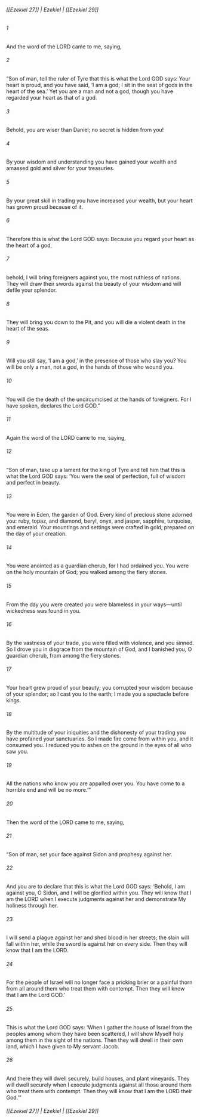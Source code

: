 ###### [[Ezekiel 27]] | Ezekiel | [[Ezekiel 29]]

###### 1
And the word of the LORD came to me, saying,
###### 2
“Son of man, tell the ruler of Tyre that this is what the Lord GOD says: Your heart is proud, and you have said, ‘I am a god; I sit in the seat of gods in the heart of the sea.’ Yet you are a man and not a god, though you have regarded your heart as that of a god.
###### 3
Behold, you are wiser than Daniel; no secret is hidden from you!
###### 4
By your wisdom and understanding you have gained your wealth and amassed gold and silver for your treasuries.
###### 5
By your great skill in trading you have increased your wealth, but your heart has grown proud because of it.
###### 6
Therefore this is what the Lord GOD says: Because you regard your heart as the heart of a god,
###### 7
behold, I will bring foreigners against you, the most ruthless of nations. They will draw their swords against the beauty of your wisdom and will defile your splendor.
###### 8
They will bring you down to the Pit, and you will die a violent death in the heart of the seas.
###### 9
Will you still say, ‘I am a god,’ in the presence of those who slay you? You will be only a man, not a god, in the hands of those who wound you.
###### 10
You will die the death of the uncircumcised at the hands of foreigners. For I have spoken, declares the Lord GOD.”
###### 11
Again the word of the LORD came to me, saying,
###### 12
“Son of man, take up a lament for the king of Tyre and tell him that this is what the Lord GOD says: ‘You were the seal of perfection, full of wisdom and perfect in beauty.
###### 13
You were in Eden, the garden of God. Every kind of precious stone adorned you: ruby, topaz, and diamond, beryl, onyx, and jasper, sapphire, turquoise, and emerald. Your mountings and settings were crafted in gold, prepared on the day of your creation.
###### 14
You were anointed as a guardian cherub, for I had ordained you. You were on the holy mountain of God; you walked among the fiery stones.
###### 15
From the day you were created you were blameless in your ways—until wickedness was found in you.
###### 16
By the vastness of your trade, you were filled with violence, and you sinned. So I drove you in disgrace from the mountain of God, and I banished you, O guardian cherub, from among the fiery stones.
###### 17
Your heart grew proud of your beauty; you corrupted your wisdom because of your splendor; so I cast you to the earth; I made you a spectacle before kings.
###### 18
By the multitude of your iniquities and the dishonesty of your trading you have profaned your sanctuaries. So I made fire come from within you, and it consumed you. I reduced you to ashes on the ground in the eyes of all who saw you.
###### 19
All the nations who know you are appalled over you. You have come to a horrible end and will be no more.’”
###### 20
Then the word of the LORD came to me, saying,
###### 21
“Son of man, set your face against Sidon and prophesy against her.
###### 22
And you are to declare that this is what the Lord GOD says: ‘Behold, I am against you, O Sidon, and I will be glorified within you. They will know that I am the LORD when I execute judgments against her and demonstrate My holiness through her.
###### 23
I will send a plague against her and shed blood in her streets; the slain will fall within her, while the sword is against her on every side. Then they will know that I am the LORD.
###### 24
For the people of Israel will no longer face a pricking brier or a painful thorn from all around them who treat them with contempt. Then they will know that I am the Lord GOD.’
###### 25
This is what the Lord GOD says: ‘When I gather the house of Israel from the peoples among whom they have been scattered, I will show Myself holy among them in the sight of the nations. Then they will dwell in their own land, which I have given to My servant Jacob.
###### 26
And there they will dwell securely, build houses, and plant vineyards. They will dwell securely when I execute judgments against all those around them who treat them with contempt. Then they will know that I am the LORD their God.’”

###### [[Ezekiel 27]] | Ezekiel | [[Ezekiel 29]]
